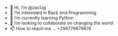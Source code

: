 - 👋 Hi, I’m @zacUg
- 👀 I’m interested in Back end Programming 
- 🌱 I’m currently learning Python 
- 💞️ I’m looking to collaborate on changing the world
- 📫 How to reach me ... +256779679874

<!---
zacUg/zacUg is a ✨ special ✨ repository because its `README.md` (this file) appears on your GitHub profile.
You can click the Preview link to take a look at your changes.
--->
